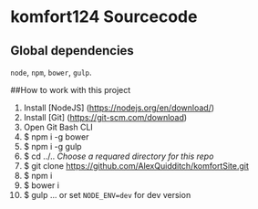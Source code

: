 # komfort124 Sourcecode

## Global dependencies
`node`, `npm`, `bower`, `gulp`.

##How to work with this project

1. Install [NodeJS] (https://nodejs.org/en/download/)
2. Install [Git] (https://git-scm.com/download)
3. Open Git Bash CLI
4. $ npm i -g bower
5. $ npm i -g gulp
6. $ cd ../.. _Choose a requared directory for this repo_
7. $ git clone https://github.com/AlexQuidditch/komfortSite.git
8. $ npm i
9. $ bower i
10. $ gulp
... or set `NODE_ENV=dev` for dev version